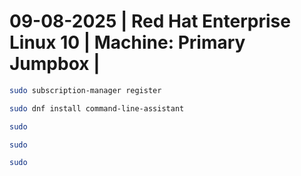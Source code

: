 # 09-08-2025 | Red Hat Enterprise Linux 10 | Machine: Primary Jumpbox |

```bash
sudo subscription-manager register
```

```bash
sudo dnf install command-line-assistant
```

```bash
sudo 
```

```bash
sudo 
```

```bash
sudo 
```

